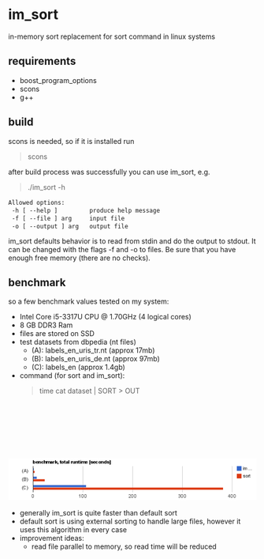 im_sort
=======

in-memory sort replacement for sort command in linux systems

requirements
-----------
* boost_program_options
* scons
* g++

build
-----
scons is needed, so if it is installed run
> scons

after build process was successfully you can use im_sort, e.g.

> ./im_sort -h

    Allowed options:
     -h [ --help ]         produce help message
     -f [ --file ] arg     input file
     -o [ --output ] arg   output file

im_sort defaults behavior is to read from stdin and do the output to stdout.
It can be changed with the flags -f and -o to files.
Be sure that you have enough free memory (there are no checks).

benchmark
---------

so a few benchmark values tested on my system:

* Intel Core i5-3317U CPU @ 1.70GHz (4 logical cores)
* 8 GB DDR3 Ram
* files are stored on SSD
* test datasets from dbpedia (nt files)
    * (A): labels_en_uris_tr.nt (approx 17mb)
    * (B): labels_en_uris_de.nt (approx 97mb)
    * (C): labels_en (approx 1.4gb)
* command (for sort and im_sort):
  > time cat dataset | SORT > OUT


<script type="text/javascript" src="https://www.google.com/jsapi"></script>
<script type="text/javascript">
  google.load("visualization", "1", {packages:["corechart"]});
  google.setOnLoadCallback(drawChart);
  function drawChart() {
    var data = google.visualization.arrayToDataTable([
      ['dataset', 'imsort', 'sort'],
      ['(A)', 1.310, 3.232],
      ['(B)', 7.753, 23.192],
      ['(C)', 106.99, 381.97]
    ]);

    var options = {
      title: 'benchmark, total runtime [seconds]'
    };

    var chart = new google.visualization.BarChart(document.getElementById('chart_div'));

    chart.draw(data, options);
  }


</script>
<div id="chart_div" style="width: 90%; height: 100px;"></div>


![Benchmark results](/bench.png?raw=true "Benchmark results")

* generally im_sort is quite faster than default sort
* default sort is using external sorting to handle large files, however it uses this algorithm in every case
* improvement ideas:
    * read file parallel to memory, so read time will be reduced